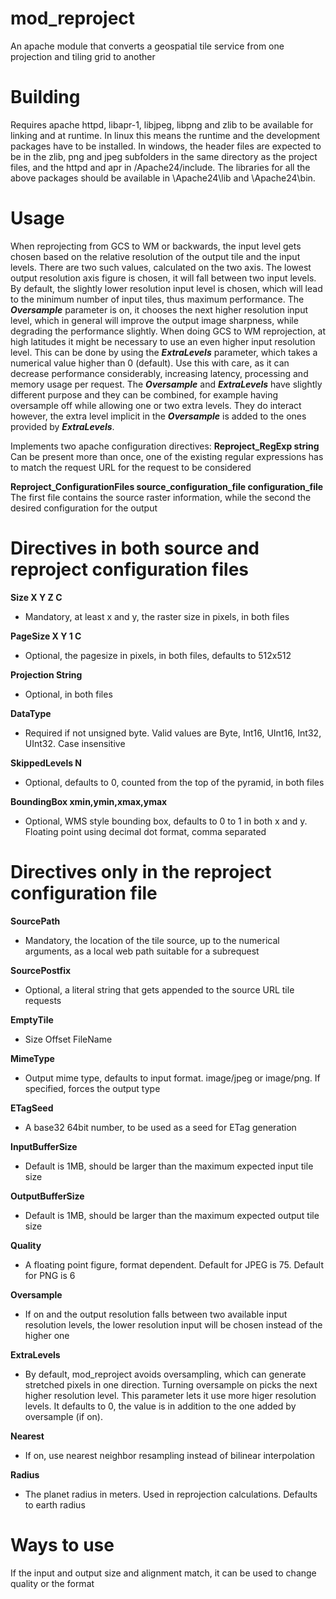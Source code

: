 # mod_reproject

An apache module that converts a geospatial tile service from one projection and tiling grid to another

# Building

Requires apache httpd, libapr-1, libjpeg, libpng and zlib to be available for linking and at runtime.
In linux this means the runtime and the development packages have to be installed.
In windows, the header files are expected to be in the zlib, png and jpeg subfolders in the same directory as the project files, and the httpd and apr in /Apache24/include.
The libraries for all the above packages should be available in \Apache24\lib and \Apache24\bin.

# Usage

When reprojecting from GCS to WM or backwards, the input level gets chosen based on the relative resolution of the output tile and the input levels.
There are two such values, calculated on the two axis.  The lowest output resolution axis figure is chosen, it will fall between two input levels.
By default, the slightly lower resolution input level is chosen, which will lead to the minimum number of input tiles, thus maximum performance.
The ___Oversample___ parameter is on, it chooses the next higher resolution input level, which in general will improve the output image sharpness, while degrading the performance slightly.
When doing GCS to WM reprojection, at high latitudes it might be necessary to use an even higher input resolution level.  This can be done by using the ___ExtraLevels___ parameter, which takes a numerical value higher than 0 (default).
Use this with care, as it can decrease performance considerably, increasing latency, processing and memory usage per request.  The ___Oversample___ and ___ExtraLevels___ have slightly different purpose and they can be combined, for example having oversample off while allowing one or two extra levels.
They do interact however, the extra level implicit in the ___Oversample___ is added to the ones provided by ___ExtraLevels___.

Implements two apache configuration directives:
**Reproject_RegExp string**
Can be present more than once, one of the existing regular expressions has to match the request URL for the request to be considered

**Reproject_ConfigurationFiles source_configuration_file configuration_file**
The first file contains the source raster information, while the second the desired configuration for the output 

# Directives in both source and reproject configuration files

**Size X Y Z C**
  - Mandatory, at least x and y, the raster size in pixels, in both files

**PageSize X Y 1 C**
  - Optional, the pagesize in pixels, in both files, defaults to 512x512

**Projection String**
  - Optional, in both files

**DataType**
  - Required if not unsigned byte.  Valid values are Byte, Int16, UInt16, Int32, UInt32.  Case insensitive

**SkippedLevels N**
  - Optional, defaults to 0, counted from the top of the pyramid, in both files

**BoundingBox xmin,ymin,xmax,ymax**
  - Optional, WMS style bounding box, defaults to 0 to 1 in both x and y.  Floating point using decimal dot format, comma separated

# Directives only in the reproject configuration file

**SourcePath**
  - Mandatory, the location of the tile source, up to the numerical arguments, as a local web path suitable for a subrequest

**SourcePostfix**
  - Optional, a literal string that gets appended to the source URL tile requests

**EmptyTile**
  - Size Offset FileName

**MimeType**
  - Output mime type, defaults to input format.  image/jpeg or image/png.  If specified, forces the output type

**ETagSeed**
  - A base32 64bit number, to be used as a seed for ETag generation

**InputBufferSize**
  - Default is 1MB, should be larger than the maximum expected input tile size

**OutputBufferSize**
  - Default is 1MB, should be larger than the maximum expected output tile size

**Quality**
  - A floating point figure, format dependent.  Default for JPEG is 75.  Default for PNG is 6

**Oversample**
  - If on and the output resolution falls between two available input resolution levels, the lower resolution input will be chosen instead of the higher one

**ExtraLevels**
  - By default, mod_reproject avoids oversampling, which can generate stretched pixels in one direction. Turning oversample on picks the next higher resolution level. This parameter lets it use more higer resolution levels.  It defaults to 0, the value is in addition to the one added by oversample (if on).

**Nearest**
  - If on, use nearest neighbor resampling instead of bilinear interpolation

**Radius**
  - The planet radius in meters.  Used in reprojection calculations. Defaults to earth radius

  # Ways to use

If the input and output size and alignment match, it can be used to change quality or the format

